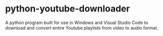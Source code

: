# python-youtube-downloader
A python program built for use in Windows and Visual Studio Code to download and convert entire Youtube playlists from video to audio format.
